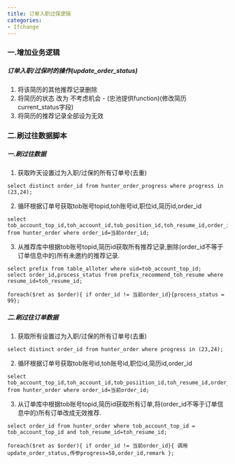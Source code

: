 ```yaml
---
title: 订单入职过保逻辑
categories: 
- Ifchange
---
```

### 一.增加业务逻辑
##### 订单入职/过保时的操作(update_order_status)
1. 将该简历的其他推荐记录删除
2. 将简历的状态 改为 不考虑机会 - (忠池提供function)(修改简历current_status字段)
3. 将简历的推荐记录全部设为无效


### 二.刷过往数据脚本
##### 一.刷过往数据
1. 获取昨天设置过为入职/过保的所有订单号(去重)
```  
select distinct order_id from hunter_order_progress where progress in (23,24);
```
2. 循环根据订单号获取tob账号topid,toh账号id,职位id,简历id,order_id
```
select tob_account_top_id,toh_account_id,tob_position_id,toh_resume_id,order_id from hunter_order where order_id=当前order_id;
```
3. 从推荐库中根据tob账号topid,简历id获取所有推荐记录,删除(order_id不等于订单信息中的)所有未邀约的推荐记录.
```
select prefix from table_alloter where uid=tob_account_top_id;
select order_id,process_status from prefix_recommend_toh_resume where resume_id=toh_resume_id;

foreach($ret as $order){ if order_id != 当前order_id}{process_status = 99};
```


##### 二.刷过往订单数据
1. 获取所有设置过为入职/过保的所有订单号(去重)
```
select distinct order_id from hunter_order where progress in (23,24);
```
2. 循环根据订单号获取tob账号id,toh账号id,职位id,简历id,order_id
```
select tob_account_top_id,toh_account_id,tob_posiition_id,toh_resume_id,order_id from hunter_order where order_id=当前order_id;
```
3. 从订单库中根据tob账号topid,简历id获取所有订单,将(order_id不等于订单信息中的)所有订单改成无效推荐.
```
select order_id from hunter_order where tob_account_top_id = tob_account_top_id and toh_resume_id=toh_resume_id;

foreach($ret as $order){ if order_id != 当前order_id}{ 调用update_order_status,传参progress=58,order_id,remark };
```
